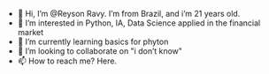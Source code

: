 - 👋 Hi, I’m @Reyson Ravy. I’m from Brazil, and i’m 21 years old.
- 👀 I’m interested in Python, IA, Data Science applied in the financial market
- 🌱 I’m currently learning basics for phyton 
- 💞️ I’m looking to collaborate on "i don’t know" 
- 📫 How to reach me? Here.

<!---
MisterShitCoin/MisterShitCoin is a ✨ special ✨ repository because its `README.md` (this file) appears on your GitHub profile.
You can click the Preview link to take a look at your changes.
--->
